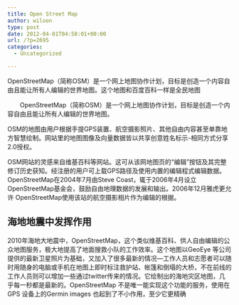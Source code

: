 ```yaml
---
title: Open Street Map
author: wiloon
type: post
date: 2012-04-01T04:58:01+00:00
url: /?p=2695
categories:
  - Uncategorized

---
```

OpenStreetMap（简称OSM）是一个网上地图协作计划，目标是创造一个内容自由且能让所有人编辑的世界地图。这个地图和百度百科一样是全民地图

<div id="lemmaContent-0">
  　　OpenStreetMap（简称OSM）是一个网上地图协作计划，目标是创造一个内容自由且能让所有人编辑的世界地图。</p> 
  
  <div>
  </div>
  
  <p>
    OSM的地图由用户根据手提GPS装置、航空摄影照片、其他自由内容甚至单靠地方智慧绘制。网站里的地图图像及向量数据皆以共享创意姓名标示-相同方式分享2.0授权。
  </p>
  
  <div>
  </div>
  
  <p>
    OSM网站的灵感来自维基百科等网站。这可从该网地图页的“编辑”按钮及其完整修订历史获知。经注册的用户可上载GPS路径及使用内置的编辑程式编辑数据。<br /> OpenStreetMap在2004年7月由Steve Coast，辄于2006年4月设立OpenStreetMap基金会，鼓励自由地理数据的发展和输出。2006年12月雅虎更允许 OpenStreetMap使用该站的航空摄影相片作为编辑的根据。
  </p>
  
  <div>
  </div>
  
  <h2>
    海地地震中发挥作用
  </h2>
  
  <p>
    2010年海地大地震中，OpenStreetMap，这个类似维基百科、供人自由编辑的公众地图服务，极大地提高了地面搜救小队的工作效率。这个地图以GeoEye 等公司提供的最新卫星照片为基础，又加入了很多最新的情况—工作人员和志愿者可以随时用随身的电脑或手机在地图上即时标注救护站、帐篷和倒塌的大桥，不在前线的工作人员则可以增加一些通过twitter传来的情况。它绘制出的海地灾区地图，几乎每一秒都是最新的。OpenStreetMap 不是唯一能实现这个功能的服务，使用在GPS 设备上的Germin images 也起到了不小作用，至少它更精确
  </p>
</div>